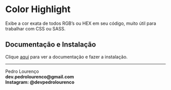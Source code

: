 # Color Highlight

Exibe a cor exata de todos RGB’s ou HEX em seu código, muito útil para trabalhar com CSS ou SASS.

## Documentação e Instalação

Clique [aqui](https://marketplace.visualstudio.com/items?itemName=naumovs.color-highlight) para ver a documentação e fazer a instalação.

<hr>
<stong>Pedro Lourenço</strong><br>
<Strong>dev.pedrolourenco@gmail.com</strong><br>
<Strong>Instagram: @devpedrolourenco</strong>